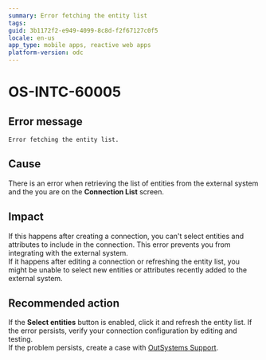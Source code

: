 ```yaml
---
summary: Error fetching the entity list
tags:
guid: 3b1172f2-e949-4099-8c8d-f2f67127c0f5
locale: en-us
app_type: mobile apps, reactive web apps
platform-version: odc
---
```


# OS-INTC-60005

## Error message

`Error fetching the entity list.`

## Cause

There is an error when retrieving the list of entities from the external system and the you are on the **Connection List** screen.

## Impact

If this happens after creating a connection, you can't select entities and attributes to include in the connection. This error prevents you from integrating with the external system.<br/>
If it happens after editing a connection or refreshing the entity list, you might be unable to select new entities or attributes recently added to the external system.

## Recommended action

If the **Select entities** button is enabled, click it and refresh the entity list. If the error persists, verify your connection configuration by editing and testing.<br/>
If the problem persists, create a case with [OutSystems Support](https://www.outsystems.com/support/portal/open-support-case?ErrorCode=OS-INTC-60005).
